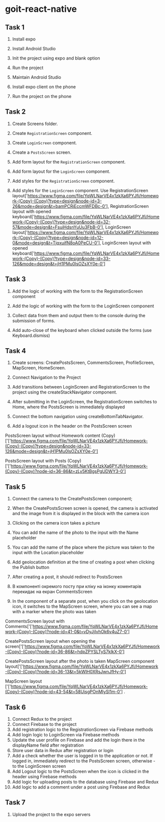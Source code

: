 # goit-react-native

## Task 1

1. Install expo

2. Install Android Studio

3. Init the project using expo and blank option

4. Run the project

5. Maintain Android Studio

6. Install expo client on the phone

7. Run the project on the phone

## Task 2

1. Create Screens folder.

2. Create `RegistrationScreen` component.

3. Create `LoginScreen` component.

4. Create a `PostsScreen` screen.

5. Add form layout for the `RegistrationScreen` component.

6. Add form layout for the `LoginScreen` component.

7. Add styles for the `RegistrationScreen` component.

8. Add styles for the `LoginScreen` component.
   Use RegistrationScreen layout['https://www.figma.com/file/YqWLNarVE4x1zkXa6PYJfi/Homework-(Copy)-(Copy)?type=design&node-id=3-26&mode=design&t=bamPCRiEccmWFDBc-0'],
   RegistrationScreen layout with opened keyboard['https://www.figma.com/file/YqWLNarVE4x1zkXa6PYJfi/Homework-(Copy)-(Copy)?type=design&node-id=32-57&mode=design&t=FsuiHdsnYuUu3FbB-0'],
   LoginScreen layout['https://www.figma.com/file/YqWLNarVE4x1zkXa6PYJfi/Homework-(Copy)-(Copy)?type=design&node-id=12-0&mode=design&t=TjqxuifN8oA0PeCU-0'],
   LoginScreen layout with opened keyboard['https://www.figma.com/file/YqWLNarVE4x1zkXa6PYJfi/Homework-(Copy)-(Copy)?type=design&node-id=33-126&mode=design&t=jH1PMu0lsOZsXY0e-0']

## Task 3

1. Add the logic of working with the form to the RegistrationScreen component

2. Add the logic of working with the form to the LoginScreen component

3. Collect data from them and output them to the console during the submission of forms.

4. Add auto-close of the keyboard when clicked outside the forms (use Keyboard.dismiss)

## Task 4

1. Create screens: CreatePostsScreen, CommentsScreen, ProfileScreen, MapScreen, HomeScreen.

2. Connect Navigation to the Project
3. Add transitions between LoginScreen and RegistrationScreen to the project using the createStackNavigator component.

4. After submitting in the LoginScreen, the RegistrationScreen switches to Home, where the PostsScreen is immediately displayed
5. Connect the bottom navigation using createBottomTabNavigator.
6. Add a logout icon in the header on the PostsScreen screen

PostsScreen layout without Homework content (Copy)['['https://www.figma.com/file/YqWLNarVE4x1zkXa6PYJfi/Homework-(Copy)-(Copy)?type=design&node-id=33-126&mode=design&t=jH1PMu0lsOZsXY0e-0']

PostsScreen layout with Posts (Copy)['['https://www.figma.com/file/YqWLNarVE4x1zkXa6PYJfi/Homework-(Copy)-(Copy)?node-id=36-86&t=zLy5KtBgsPgUDWY3-0']

## Task 5

1. Connect the camera to the CreatePostsScreen component;

2. When the CreatePostsScreen screen is opened, the camera is activated and the image from it is displayed in the block with the camera icon
3. Clicking on the camera icon takes a picture
4. You can add the name of the photo to the input with the Name placeholder
5. You can add the name of the place where the picture was taken to the input with the Location placeholder
6. Add geolocation definition at the time of creating a post when clicking the Publish button
7. After creating a post, it should redirect to PostsScreen
8. В компоненті окремого посту при кліку на іконку коментарів перекидає на екран CommentsScreen
9. In the component of a separate post, when you click on the geolocation icon, it switches to the MapScreen screen, where you can see a map with a marker where the photo was taken

CommentsScreen layout with Comments['['https://www.figma.com/file/YqWLNarVE4x1zkXa6PYJfi/Homework-(Copy)-(Copy)?node-id=41-0&t=vDyJjIvhOk6v4uZ7-0']

CreatePostsScreen layout when opening the screen['['https://www.figma.com/file/YqWLNarVE4x1zkXa6PYJfi/Homework-(Copy)-(Copy)?node-id=36-86&t=hdpZPYSLTyS7klkX-0']

CreatePostsScreen layout after the photo is taken MapScreen component layout['['https://www.figma.com/file/YqWLNarVE4x1zkXa6PYJfi/Homework-(Copy)-(Copy)?node-id=36-13&t=5kWIH0XRsJwnJfHy-0']

MapScreen layout ['['https://www.figma.com/file/YqWLNarVE4x1zkXa6PYJfi/Homework-(Copy)-(Copy)?node-id=43-54&t=58UisgPOnMIySl1m-0']
.

## Task 6

1. Connect Redux to the project
2. Connect Firebase to the project
3. Add registration logic to the RegistrationScreen via Firebase methods
4. Add login logic to LoginScreen via Firebase methods
5. Update the user profile on Firebase and add the login there in the displayName field after registration
6. Store user data in Redux after registration or login
7. Add a check whether the user is logged in to the application or not. If logged in, immediately redirect to the PostsScreen screen, otherwise - to the LoginScreen screen
8. Add Logout logic to the PostsScreen when the icon is clicked in the header using Firebase methods
9. Add logic for uploading posts to the database using Firebase and Redux
10. Add logic to add a comment under a post using Firebase and Redux

## Task 7

1. Upload the project to the expo servers
